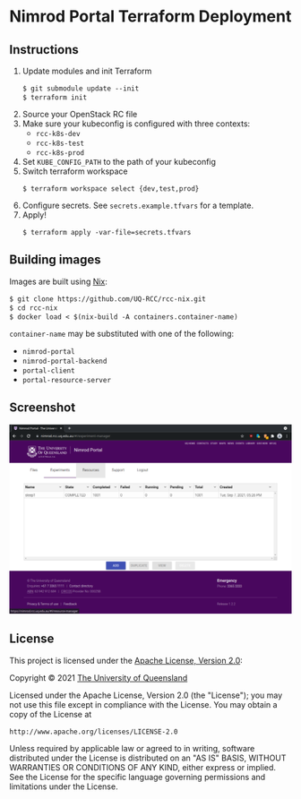# Nimrod Portal Terraform Deployment

## Instructions

1. Update modules and init Terraform
   ```
   $ git submodule update --init
   $ terraform init
   ```
2. Source your OpenStack RC file
3. Make sure your kubeconfig is configured with three contexts:
   * `rcc-k8s-dev`
   * `rcc-k8s-test`
   * `rcc-k8s-prod`
4. Set `KUBE_CONFIG_PATH` to the path of your kubeconfig
5. Switch terraform workspace
   ```
   $ terraform workspace select {dev,test,prod}
   ```
6. Configure secrets. See `secrets.example.tfvars` for a template.
7. Apply!
   ```
   $ terraform apply -var-file=secrets.tfvars
   ```

## Building images

Images are built using [Nix](https://nixos.org/download.html):

```
$ git clone https://github.com/UQ-RCC/rcc-nix.git
$ cd rcc-nix
$ docker load < $(nix-build -A containers.container-name)
```

`container-name` may be substituted with one of the following:

* `nimrod-portal`
* `nimrod-portal-backend`
* `portal-client`
* `portal-resource-server`

## Screenshot

![Nimrod Portal Screenshot](screenshot.png)

## License
This project is licensed under the [Apache License, Version 2.0](https://opensource.org/licenses/Apache-2.0):

Copyright &copy; 2021 [The University of Queensland](http://uq.edu.au/)

Licensed under the Apache License, Version 2.0 (the "License");
you may not use this file except in compliance with the License.
You may obtain a copy of the License at

    http://www.apache.org/licenses/LICENSE-2.0

Unless required by applicable law or agreed to in writing, software
distributed under the License is distributed on an "AS IS" BASIS,
WITHOUT WARRANTIES OR CONDITIONS OF ANY KIND, either express or implied.
See the License for the specific language governing permissions and
limitations under the License.

